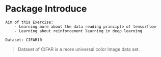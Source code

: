# Package Introduce
```
Aim of this Exercise:
    - Learning more about the data reading principle of tensorflow
    - Learning about reinforcement learning in deep learning 

Dataset: CIFAR10
```
>  Dataset of CIFAR  is a more universal color image data set.
